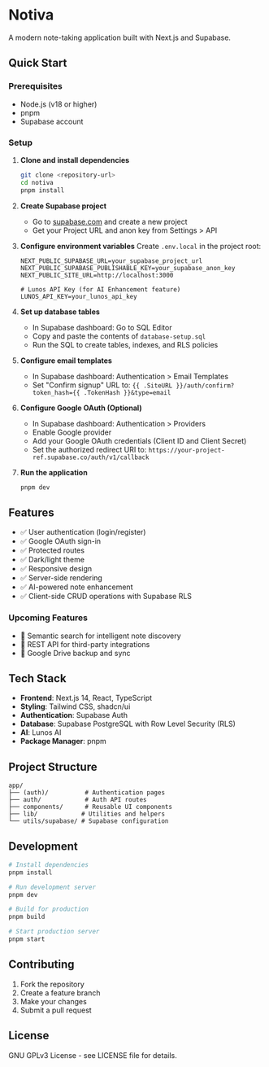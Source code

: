 # Notiva

A modern note-taking application built with Next.js and Supabase.

## Quick Start

### Prerequisites

-  Node.js (v18 or higher)
-  pnpm
-  Supabase account

### Setup

1. **Clone and install dependencies**

   ```bash
   git clone <repository-url>
   cd notiva
   pnpm install
   ```

2. **Create Supabase project**

   -  Go to [supabase.com](https://supabase.com) and create a new project
   -  Get your Project URL and anon key from Settings > API

3. **Configure environment variables**
   Create `.env.local` in the project root:

   ```env
   NEXT_PUBLIC_SUPABASE_URL=your_supabase_project_url
   NEXT_PUBLIC_SUPABASE_PUBLISHABLE_KEY=your_supabase_anon_key
   NEXT_PUBLIC_SITE_URL=http://localhost:3000

   # Lunos API Key (for AI Enhancement feature)
   LUNOS_API_KEY=your_lunos_api_key
   ```

4. **Set up database tables**

   -  In Supabase dashboard: Go to SQL Editor
   -  Copy and paste the contents of `database-setup.sql`
   -  Run the SQL to create tables, indexes, and RLS policies

5. **Configure email templates**

   -  In Supabase dashboard: Authentication > Email Templates
   -  Set "Confirm signup" URL to: `{{ .SiteURL }}/auth/confirm?token_hash={{ .TokenHash }}&type=email`

6. **Configure Google OAuth (Optional)**

   -  In Supabase dashboard: Authentication > Providers
   -  Enable Google provider
   -  Add your Google OAuth credentials (Client ID and Client Secret)
   -  Set the authorized redirect URI to: `https://your-project-ref.supabase.co/auth/v1/callback`

7. **Run the application**
   ```bash
   pnpm dev
   ```

## Features

-  ✅ User authentication (login/register)
-  ✅ Google OAuth sign-in
-  ✅ Protected routes
-  ✅ Dark/light theme
-  ✅ Responsive design
-  ✅ Server-side rendering
-  ✅ AI-powered note enhancement
-  ✅ Client-side CRUD operations with Supabase RLS

### Upcoming Features

-  🔄 Semantic search for intelligent note discovery
-  🔄 REST API for third-party integrations
-  🔄 Google Drive backup and sync

## Tech Stack

-  **Frontend**: Next.js 14, React, TypeScript
-  **Styling**: Tailwind CSS, shadcn/ui
-  **Authentication**: Supabase Auth
-  **Database**: Supabase PostgreSQL with Row Level Security (RLS)
-  **AI**: Lunos AI
-  **Package Manager**: pnpm

## Project Structure

```
app/
├── (auth)/          # Authentication pages
├── auth/            # Auth API routes
├── components/      # Reusable UI components
├── lib/            # Utilities and helpers
└── utils/supabase/ # Supabase configuration
```

## Development

```bash
# Install dependencies
pnpm install

# Run development server
pnpm dev

# Build for production
pnpm build

# Start production server
pnpm start
```

## Contributing

1. Fork the repository
2. Create a feature branch
3. Make your changes
4. Submit a pull request

## License

GNU GPLv3 License - see LICENSE file for details.
